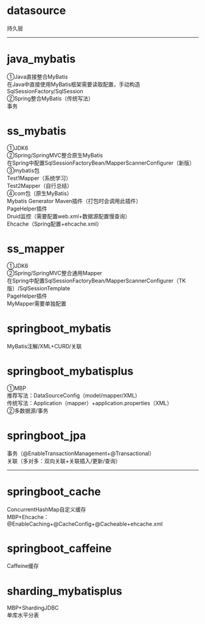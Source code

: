# datasource
持久层<br>

************************************************************************************************************************

# java_mybatis
①Java直接整合MyBatis<br>
在Java中直接使用MyBatis框架需要读取配置，手动构造SqlSessionFactory/SqlSession<br>
②Spring整合MyBatis（传统写法）<br>
事务<br>

# ss_mybatis
①JDK6<br>
②Spring/SpringMVC整合原生MyBatis<br>
在Spring中配置SqlSessionFactoryBean/MapperScannerConfigurer（新版）<br>
③mybatis包<br>
Test1Mapper（系统学习）<br>
Test2Mapper（自行总结）<br>
④com包（原生MyBatis）<br>
Mybatis Generator Maven插件（打包时会调用此插件）<br>
PageHelper插件<br>
Druid监控（需要配置web.xml+数据源配置慢查询）<br>
Ehcache（Spring配置+ehcache.xml）<br>

# ss_mapper
①JDK6<br>
②Spring/SpringMVC整合通用Mapper<br>
在Spring中配置SqlSessionFactoryBean/MapperScannerConfigurer（TK版）/SqlSessionTemplate<br>
PageHelper插件<br>
MyMapper需要单独配置<br>

# springboot_mybatis
MyBatis注解/XML+CURD/关联<br>

# springboot_mybatisplus
①MBP<br>
推荐写法：DataSourceConfig（model/mapper/XML）<br>
传统写法：Application（mapper）+application.properties（XML）<br>
②多数据源/事务<br>

# springboot_jpa
事务（@EnableTransactionManagement+@Transactional）<br>
关联（多对多：双向关联+关联插入/更新/查询）<br>

******************************************************************************************

# springboot_cache
ConcurrentHashMap自定义缓存<br>
MBP+Ehcache：@EnableCaching+@CacheConfig+@Cacheable+ehcache.xml<br>

# springboot_caffeine
Caffeine缓存<br>

# sharding_mybatisplus
MBP+ShardingJDBC<br>
单库水平分表<br>
